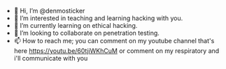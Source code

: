 - 👋 Hi, I’m @denmosticker
- 👀 I’m interested in teaching and learning hacking with you.
- 🌱 I’m currently learning on ethical hacking.
- 💞️ I’m looking to collaborate on penetration testing.
- 📫 How to reach me; you can comment on my youtube channel that's here https://youtu.be/60tjiWKhCuM or comment on my respiratory and i'll communicate with you 

<!---
denmosticker/denmosticker is a ✨ special ✨ repository because its `README.md` (this file) appears on your GitHub profile.
You can click the Preview link to take a look at your changes.
--->
